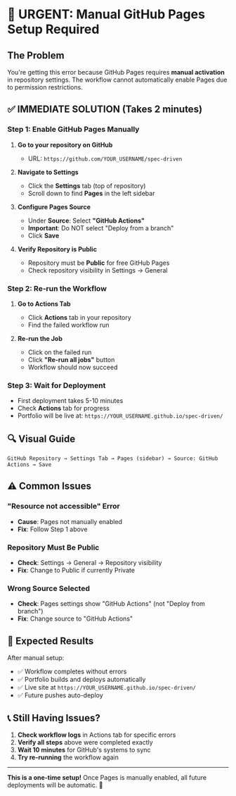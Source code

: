# 🚨 URGENT: Manual GitHub Pages Setup Required

## The Problem
You're getting this error because GitHub Pages requires **manual activation** in repository settings. The workflow cannot automatically enable Pages due to permission restrictions.

## ✅ IMMEDIATE SOLUTION (Takes 2 minutes)

### Step 1: Enable GitHub Pages Manually
1. **Go to your repository on GitHub**
   - URL: `https://github.com/YOUR_USERNAME/spec-driven`

2. **Navigate to Settings**
   - Click the **Settings** tab (top of repository)
   - Scroll down to find **Pages** in the left sidebar

3. **Configure Pages Source**
   - Under **Source**: Select **"GitHub Actions"**
   - **Important**: Do NOT select "Deploy from a branch"
   - Click **Save**

4. **Verify Repository is Public**
   - Repository must be **Public** for free GitHub Pages
   - Check repository visibility in Settings → General

### Step 2: Re-run the Workflow
1. **Go to Actions Tab**
   - Click **Actions** tab in your repository
   - Find the failed workflow run

2. **Re-run the Job**
   - Click on the failed run
   - Click **"Re-run all jobs"** button
   - Workflow should now succeed

### Step 3: Wait for Deployment
- First deployment takes 5-10 minutes
- Check **Actions** tab for progress
- Portfolio will be live at: `https://YOUR_USERNAME.github.io/spec-driven/`

## 🔍 Visual Guide

```
GitHub Repository → Settings Tab → Pages (sidebar) → Source: GitHub Actions → Save
```

## ⚠️ Common Issues

### "Resource not accessible" Error
- **Cause**: Pages not manually enabled
- **Fix**: Follow Step 1 above

### Repository Must Be Public
- **Check**: Settings → General → Repository visibility
- **Fix**: Change to Public if currently Private

### Wrong Source Selected
- **Check**: Pages settings show "GitHub Actions" (not "Deploy from branch")
- **Fix**: Change source to "GitHub Actions"

## 🎯 Expected Results

After manual setup:
- ✅ Workflow completes without errors
- ✅ Portfolio builds and deploys automatically
- ✅ Live site at `https://YOUR_USERNAME.github.io/spec-driven/`
- ✅ Future pushes auto-deploy

## 📞 Still Having Issues?

1. **Check workflow logs** in Actions tab for specific errors
2. **Verify all steps** above were completed exactly
3. **Wait 10 minutes** for GitHub's systems to sync
4. **Try re-running** the workflow again

---

**This is a one-time setup!** Once Pages is manually enabled, all future deployments will be automatic. 🚀
